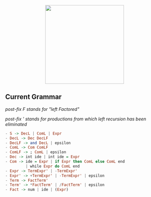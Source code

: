 <p align="center">
    <img width="250px" height:100px;" src="http://image.flaticon.com/icons/svg/144/144199.svg"/>
</p>

## <strong> Current Grammar </strong>
<p>
<i>
    post-fix F stands for "left Factored" 
</i>
</p>
<p>
<i>
post-fix ' stands for productions from which left recursion has been eliminated
</i>
</p>

```haskell
- S -> DecL | ComL | Expr
- DecL -> Dec DecLF
- DecLF -> and DecL | epsilon
- ComL -> Com ComLF
- ComLF -> ; ComL | epsilon
- Dec -> int ide | int ide = Expr
- Com -> ide = Expr | if Expr then ComL else ComL end
         | while Expr do ComL end
- Expr -> TermExpr' | -TermExpr'
- Expr' -> +TermExpr' | -TermExpr' | epsilon
- Term -> FactTerm'
- Term' -> *FactTerm' | /FactTerm' | epsilon
- Fact -> num | ide | (Expr)

